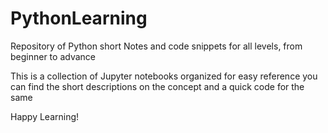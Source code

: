 # PythonLearning
Repository of Python short Notes and code snippets for all levels, from beginner to advance

This is a collection of Jupyter notebooks organized for easy reference
you can find the short descriptions on the concept and a quick code for the same

Happy Learning!
